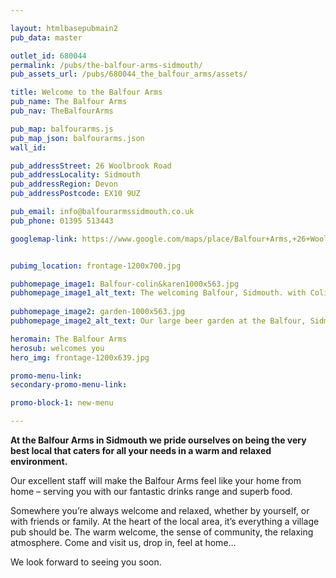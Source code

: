 ```yaml
---

layout: htmlbasepubmain2
pub_data: master

outlet_id: 680044
permalink: /pubs/the-balfour-arms-sidmouth/
pub_assets_url: /pubs/680044_the_balfour_arms/assets/

title: Welcome to the Balfour Arms
pub_name: The Balfour Arms
pub_nav: TheBalfourArms

pub_map: balfourarms.js
pub_map_json: balfourarms.json
wall_id:

pub_addressStreet: 26 Woolbrook Road
pub_addressLocality: Sidmouth
pub_addressRegion: Devon
pub_addressPostcode: EX10 9UZ

pub_email: info@balfourarmssidmouth.co.uk
pub_phone: 01395 513443

googlemap-link: https://www.google.com/maps/place/Balfour+Arms,+26+Woolbrook+Rd,+Sidmouth+EX10+9UZ,+UK/@50.694138,-3.240542,16z/data=!4m15!1m9!4m8!1m3!2m2!1d-3.2406386!2d50.6944166!1m3!2m2!1d-3.2405419!2d50.6941378!3m4!1s0x486d9cf2f7d070e5:0x86cde25c683f749a!8m2!3d50.6941378!4d-3.2405419?hl=en-GB


pubimg_location: frontage-1200x700.jpg 

pubhomepage_image1: Balfour-colin&karen1000x563.jpg 
pubhomepage_image1_alt_text: The welcoming Balfour, Sidmouth. with Colin and Karen
 
pubhomepage_image2: garden-1000x563.jpg
pubhomepage_image2_alt_text: Our large beer garden at the Balfour, Sidmouth

heromain: The Balfour Arms
herosub: welcomes you
hero_img: frontage-1200x639.jpg

promo-menu-link:
secondary-promo-menu-link:

promo-block-1: new-menu

---
```



<p><strong>At the Balfour Arms in Sidmouth we pride ourselves on being the very best local that caters for all your needs in a warm and relaxed environment.</strong></p>

<p>Our excellent staff will make the Balfour Arms feel like your home from home – serving you with our fantastic drinks range and superb food.</p>

<p>Somewhere you’re always welcome and relaxed, whether by yourself, or with friends or family. At the heart of the local area, it’s everything a village pub should be. The warm welcome, the sense of community, the relaxing atmosphere. 
Come and visit us, drop in, feel at home… </p>

<p>We look forward to seeing you soon.</p>
